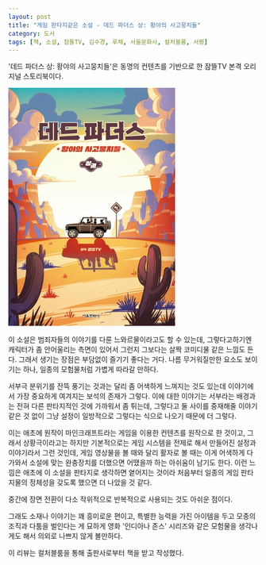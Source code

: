 ```yaml
---
layout: post
title: "게임 판타지같은 소설 - 데드 파더스 상: 황야의 사고뭉치들"
category: 도서
tags: [책, 소설, 잠뜰TV, 김수경, 루체, 서울문화사, 컬처블룸, 서평]
---
```


'데드 파더스 상: 황야의 사고뭉치들'은
동명의 컨텐츠를 기반으로 한 잠뜰TV 본격 오리지널 스토리북이다.

![표지](/images/book/sleepground-dead-fathers-1-book.jpg)

이 소설은 범죄자들의 이야기를 다룬 느와르물이라고도 할 수 있는데,
그렇다고하기엔 캐릭터가 좀 안어울리는 측면이 있어서 그런지
그보다는 살짝 코미디물 같은 느낌도 든다.
그래서 생기는 장점은 부담없이 즐기기 좋다는 거다.
나름 무거워질만한 요소도 보이기는 하나,
일종의 모험물처럼 가볍게 따라갈 만하다.

서부극 분위기를 잔뜩 풍기는 것과는 달리
좀 어색하게 느껴지는 것도 있는데
이야기에서 가장 중요하게 여겨지는 보석의 존재가 그렇다.
이에 대한 이야기는 서부라는 배경과는 전혀 다른 판타지적인 것에 가까워서 좀 튀는데,
그렇다고 둘 사이를 중재해줄 이야기같은 것 없이
그냥 설정이 일방적으로 그렇다는 식으로 나오기 때문에 더 그렇다.

이는 애초에 원작이 마인크래프트라는 게임을 이용한 컨텐츠를 원작으로 한 것이고,
그래서 상황극이라고는 하지만 기본적으로는 게임 시스템을 전제로 해서 만들어진 설정과 이야기라서 그런 것인데,
게임 영상물을 볼 때와 달리 활자로 볼 때는 이게 어색하게 다가와서
소설에 맞는 완충장치를 더했으면 어땠을까 하는 아쉬움이 남기도 한다.
이런 느낌은 애초에 이 소설을 판타지로 생각하면 옅어지는 것이라
처음부터 일종의 게임 판타지물의 정체성을 갖도록 했으면 더 나았을 것 같다.

중간에 장면 전환이 다소 작위적으로 반복적으로 사용되는 것도 아쉬운 점이다.

그래도 소재나 이야기는 꽤 흥미로운 편이고,
특별한 능력을 가진 아이템을 두고 모종의 조직과 다툼을 벌인다는 게
묘하게 영화 '인디아나 존스' 시리즈와 같은 모험물을 생각나게도 해서
의외로 나쁘지 않게 볼만하다.



<div class="im im-info">
이 리뷰는 컬처블룸을 통해 출판사로부터 책을 받고 작성했다.
</div>
